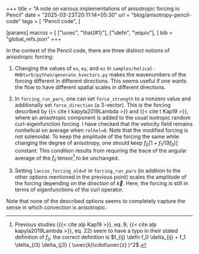 +++
title = "A note on various implementations of anisotropic forcing in Pencil"
date = "2025-03-23T20:11:14+05:30"
url = "blog/anisotropy-pencil-code"
tags = [
	"Pencil code",
	]

[params]
	macros = [
		["\\uvec", "\\hat{#1}"],
		["\\defn", "\\equiv"],
		]
	bib = "global_refs.json"
+++

In the context of the Pencil code, there are three distinct notions of anisotropic forcing:

1.
	Changing the values of `ex`, `ey`, and `ez` in `samples/helical-MHDturb/python/generate_kvectors.py` makes the wavenumbers of the forcing different in different directions.
	This seems useful if one wants the flow to have different spatial scales in different directions.

1.
	In `forcing_run_pars`, one can set `force_strength` to a nonzero value and additionally set `force_direction` (a 3-vector).
	This is the forcing described by {{< cite t kapyla2019Lambda >}} and {{< cite t Kap19 >}}, where an anisotropic component is added to the usual isotropic random curl-eigenfunction forcing.
	I have checked that the velocity field remains nonhelical on average when `relhel=0`.
	Note that the modified forcing is not solenoidal.
	To keep the amplitude of the forcing the same while changing the degree of anisotropy, one should keep $f_0 \left[ 1 + f_1/ \left( 9f_0 \right)\right]$ constant.
	This condition results from requiring the trace of the angular average of the $f_{ij}$ tensor[^note_defn_fij] to be unchanged.

1.
	Setting `laniso_forcing_old=F` in `forcing_run_pars` (in addition to the other options mentioned in the previous point) scales the amplitude of the forcing depending on the *direction* of $\vec{k}$.
	Here, the forcing is still in terms of eigenfunctions of the curl operator.

[^note_defn_fij]: Previous studies ({{< cite alp Kap19 >}}, eq. 9; {{< cite alp kapyla2019Lambda >}}, eq. 22) seem to have a typo in their stated definition of $f_{ij}$; the correct definition is $f_{ij} \defn f_0 \delta_{ij} + f_1 \delta_{i3} \delta_{j3} ( \uvec{k}\cdot\uvec{z} )^2$.

Note that none of the described options seems to completely capture the sense in which convection is anisotropic.
